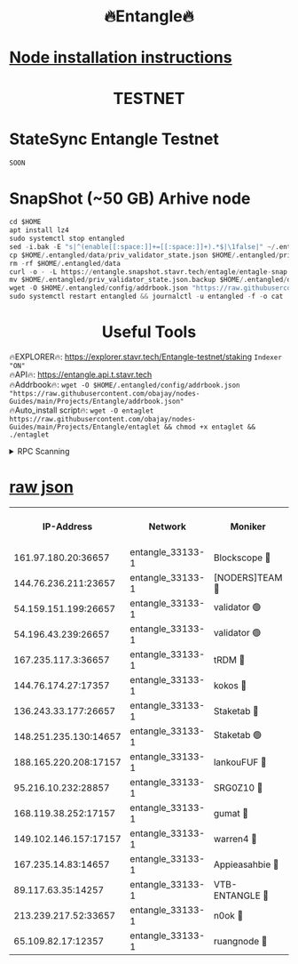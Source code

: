 <h1 align="center"> 🔥Entangle🔥</h1>

[Node installation instructions](https://github.com/obajay/nodes-Guides/tree/main/Projects/Entangle)
=

<h1 align="center"> TESTNET</h1>

# StateSync Entangle Testnet
```python
SOON
```
# SnapShot (~50 GB) Arhive node
```python
cd $HOME
apt install lz4
sudo systemctl stop entangled
sed -i.bak -E "s|^(enable[[:space:]]+=[[:space:]]+).*$|\1false|" ~/.entangled/config/config.toml
cp $HOME/.entangled/data/priv_validator_state.json $HOME/.entangled/priv_validator_state.json.backup
rm -rf $HOME/.entangled/data
curl -o - -L https://entangle.snapshot.stavr.tech/entagle/entagle-snap.tar.lz4 | lz4 -c -d - | tar -x -C $HOME/.entangled --strip-components 2
mv $HOME/.entangled/priv_validator_state.json.backup $HOME/.entangled/data/priv_validator_state.json
wget -O $HOME/.entangled/config/addrbook.json "https://raw.githubusercontent.com/obajay/nodes-Guides/main/Projects/Entangle/addrbook.json"
sudo systemctl restart entangled && journalctl -u entangled -f -o cat
```
 <h1 align="center"> Useful Tools</h1>
 
🔥EXPLORER🔥: https://explorer.stavr.tech/Entangle-testnet/staking        `Indexer "ON"` \
🔥API🔥:      https://entangle.api.t.stavr.tech \
🔥Addrbook🔥: ```wget -O $HOME/.entangled/config/addrbook.json "https://raw.githubusercontent.com/obajay/nodes-Guides/main/Projects/Entangle/addrbook.json"``` \
🔥Auto_install script🔥:  `wget -O entaglet https://raw.githubusercontent.com/obajay/nodes-Guides/main/Projects/Entangle/entaglet && chmod +x entaglet && ./entaglet`


<details>
<summary>RPC Scanning</summary>

<h2 align="center"> We scan nodes in real time every 4 hours. And we provide the final result of RPC endpoints.
We cannot influence the operation of these nodes in any way. </h2>


```python
If Voting Power is higher than 0 --> then the Node is a validator of the network and may be subject to attack and be a potential threat to the chain.
```
```python
We marked such validators with a red symbol
```

</details>

[raw json](https://rpc-check.entangt.stavr.tech/entangt/rpc-entangt-result.json)
=


<table><tr><th>IP-Address</th><th>Network</th><th>Moniker</th><th>Latest Block Height</th><th>Earliest Block Height</th><th>Catching Up</th><th>Tx Index</th><th>Voting Power</th><th>Scan Time</th></tr><tr><td>161.97.180.20:36657</td><td>entangle_33133-1</td><td>Blockscope 🔴</td><td>1322759</td><td>1</td><td>False</td><td>off</td><td>259586473635098</td><td>2023-12-26T00:09:03.301983684UTC</td></tr><tr><td>144.76.236.211:23657</td><td>entangle_33133-1</td><td>[NODERS]TEAM 🔴</td><td>1322762</td><td>1</td><td>False</td><td>off</td><td>47049700500000000</td><td>2023-12-26T00:09:15.663502954UTC</td></tr><tr><td>54.159.151.199:26657</td><td>entangle_33133-1</td><td>validator 🟢</td><td>1280815</td><td>1</td><td>False</td><td>on</td><td>0</td><td>2023-12-26T00:09:23.010998357UTC</td></tr><tr><td>54.196.43.239:26657</td><td>entangle_33133-1</td><td>validator 🟢</td><td>1322763</td><td>1</td><td>False</td><td>on</td><td>0</td><td>2023-12-26T00:09:23.598297776UTC</td></tr><tr><td>167.235.117.3:36657</td><td>entangle_33133-1</td><td>tRDM 🔴</td><td>1322764</td><td>1</td><td>False</td><td>on</td><td>59819660338000</td><td>2023-12-26T00:09:26.129095649UTC</td></tr><tr><td>144.76.174.27:17357</td><td>entangle_33133-1</td><td>kokos 🔴</td><td>1322761</td><td>145001</td><td>False</td><td>on</td><td>89890100000000</td><td>2023-12-26T00:09:12.687054547UTC</td></tr><tr><td>136.243.33.177:26657</td><td>entangle_33133-1</td><td>Staketab 🔴</td><td>1322762</td><td>660001</td><td>False</td><td>on</td><td>57511111100000</td><td>2023-12-26T00:09:18.012085647UTC</td></tr><tr><td>148.251.235.130:14657</td><td>entangle_33133-1</td><td>Staketab 🟢</td><td>1322759</td><td>660801</td><td>False</td><td>on</td><td>0</td><td>2023-12-26T00:09:02.931824672UTC</td></tr><tr><td>188.165.220.208:17157</td><td>entangle_33133-1</td><td>lankouFUF 🔴</td><td>1322760</td><td>725001</td><td>False</td><td>on</td><td>180899900000002</td><td>2023-12-26T00:09:08.319125844UTC</td></tr><tr><td>95.216.10.232:28857</td><td>entangle_33133-1</td><td>SRG0Z10 🔴</td><td>1322759</td><td>842001</td><td>False</td><td>off</td><td>17477251056590</td><td>2023-12-26T00:09:00.611579274UTC</td></tr><tr><td>168.119.38.252:17157</td><td>entangle_33133-1</td><td>gumat 🔴</td><td>1322760</td><td>962001</td><td>False</td><td>on</td><td>314013548351851</td><td>2023-12-26T00:09:08.016686599UTC</td></tr><tr><td>149.102.146.157:17157</td><td>entangle_33133-1</td><td>warren4 🔴</td><td>1322762</td><td>1054001</td><td>False</td><td>on</td><td>241531178365442</td><td>2023-12-26T00:09:15.385741067UTC</td></tr><tr><td>167.235.14.83:14657</td><td>entangle_33133-1</td><td>Appieasahbie 🔴</td><td>1322763</td><td>1076001</td><td>False</td><td>on</td><td>44568809900999996</td><td>2023-12-26T00:09:23.853636800UTC</td></tr><tr><td>89.117.63.35:14257</td><td>entangle_33133-1</td><td>VTB-ENTANGLE 🔴</td><td>1322761</td><td>1162001</td><td>False</td><td>off</td><td>115826514071325</td><td>2023-12-26T00:09:13.021187676UTC</td></tr><tr><td>213.239.217.52:33657</td><td>entangle_33133-1</td><td>n0ok 🔴</td><td>1322763</td><td>1222763</td><td>False</td><td>off</td><td>46574292273662988</td><td>2023-12-26T00:09:22.390871239UTC</td></tr><tr><td>65.109.82.17:12357</td><td>entangle_33133-1</td><td>ruangnode 🔴</td><td>1322759</td><td>1312001</td><td>False</td><td>off</td><td>261501785360543</td><td>2023-12-26T00:09:03.707235560UTC</td></tr></table>
